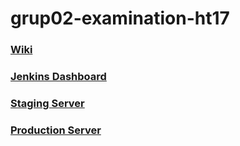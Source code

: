 # grup02-examination-ht17

### [Wiki](https://github.com/2dv611/grup02-examination-ht17/wiki)
### [Jenkins Dashboard](http://194.47.174.64:8000/)
### [Staging Server](http://194.47.174.58)
### [Production Server](http://194.47.174.54)